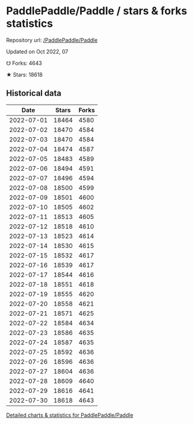 # PaddlePaddle/Paddle / stars & forks statistics

Repository url: [/PaddlePaddle/Paddle](https://github.com/PaddlePaddle/Paddle)

Updated on Oct 2022, 07

☋ Forks: 4643

★ Stars: 18618

## Historical data
| Date | Stars | Forks |
|------|-------|-------|
| 2022-07-01 | 18464 | 4580 | 
| 2022-07-02 | 18470 | 4584 | 
| 2022-07-03 | 18470 | 4584 | 
| 2022-07-04 | 18474 | 4587 | 
| 2022-07-05 | 18483 | 4589 | 
| 2022-07-06 | 18494 | 4591 | 
| 2022-07-07 | 18496 | 4594 | 
| 2022-07-08 | 18500 | 4599 | 
| 2022-07-09 | 18501 | 4600 | 
| 2022-07-10 | 18505 | 4602 | 
| 2022-07-11 | 18513 | 4605 | 
| 2022-07-12 | 18518 | 4610 | 
| 2022-07-13 | 18523 | 4614 | 
| 2022-07-14 | 18530 | 4615 | 
| 2022-07-15 | 18532 | 4617 | 
| 2022-07-16 | 18539 | 4617 | 
| 2022-07-17 | 18544 | 4616 | 
| 2022-07-18 | 18551 | 4618 | 
| 2022-07-19 | 18555 | 4620 | 
| 2022-07-20 | 18558 | 4621 | 
| 2022-07-21 | 18571 | 4625 | 
| 2022-07-22 | 18584 | 4634 | 
| 2022-07-23 | 18586 | 4635 | 
| 2022-07-24 | 18587 | 4635 | 
| 2022-07-25 | 18592 | 4636 | 
| 2022-07-26 | 18596 | 4636 | 
| 2022-07-27 | 18604 | 4636 | 
| 2022-07-28 | 18609 | 4640 | 
| 2022-07-29 | 18616 | 4641 | 
| 2022-07-30 | 18618 | 4643 | 


[Detailed charts & statistics for PaddlePaddle/Paddle](https://reviewgithub.com/rep/PaddlePaddle/Paddle)

